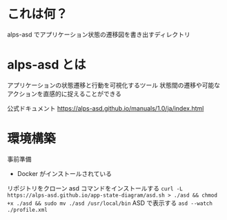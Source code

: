# これは何？

alps-asd でアプリケーション状態の遷移図を書き出すディレクトリ

# alps-asd とは

アプリケーションの状態遷移と行動を可視化するツール
状態間の遷移や可能なアクションを直感的に捉えることができる

公式ドキュメント
https://alps-asd.github.io/manuals/1.0/ja/index.html

# 環境構築

事前準備

- Docker がインストールされている

リポジトリをクローン
asd コマンドをインストールする
`curl -L https://alps-asd.github.io/app-state-diagram/asd.sh > ./asd && chmod +x ./asd && sudo mv ./asd /usr/local/bin`
ASD で表示する
`asd --watch ./profile.xml`
